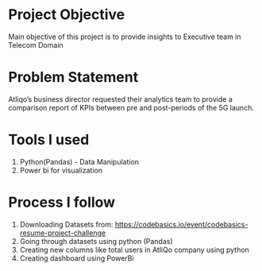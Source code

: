# Project Objective
Main objective of this project is to provide insights to Executive team in Telecom Domain
# Problem Statement
Atliqo’s business director requested their analytics team to provide a comparison report of KPIs between pre and post-periods of the 5G launch. 
# Tools I used
1. Python(Pandas) - Data Manipulation
2. Power bi for visualization
# Process I follow
1.  Downloading Datasets from:  https://codebasics.io/event/codebasics-resume-project-challenge
2.  Going through datasets using python (Pandas)
3.  Creating new columns like total users in AtliQo company using python
4.  Creating dashboard using PowerBi

